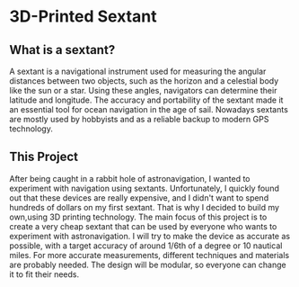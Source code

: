 # 3D-Printed Sextant

## What is a sextant?
A sextant is a navigational instrument used for measuring
the angular distances between two objects, such as the 
horizon and a celestial body like the sun or a star. Using
these angles, navigators can determine their latitude 
and longitude. The accuracy and portability of the sextant
made it an essential tool for ocean navigation in the age of 
sail. Nowadays sextants are mostly used by hobbyists and as
a reliable backup to modern GPS technology.

## This Project

After being caught in a rabbit hole of astronavigation, I 
wanted to experiment with navigation using sextants. 
Unfortunately, I quickly found  out that these devices are 
really expensive, and I didn't want to spend hundreds of 
dollars on my first sextant. That is why I decided to build 
my own,using 3D printing technology. The main focus of this 
project is to create a very cheap sextant that can be used 
by everyone who wants to experiment with astronavigation. I 
will try to make the device as accurate as possible, with a 
target accuracy of around 1/6th of a degree or 10 nautical 
miles. For more accurate measurements, different techniques 
and materials are probably needed. The design will be 
modular, so everyone can change it to fit their needs.